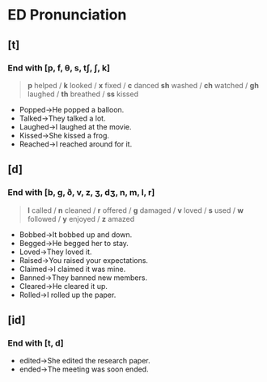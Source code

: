 # ED Pronunciation

## [t]

### End with [p, f, θ, s, tʃ, ʃ, k]

> __p__ helped / __k__ looked / __x__ fixed / __c__ danced
> __sh__ washed / __ch__ watched / __gh__ laughed / __th__ breathed / __ss__ kissed

* Popped→He popped a balloon.
* Talked→They talked a lot.
* Laughed→I laughed at the movie.
* Kissed→She kissed a frog.
* Reached→I reached around for it.

## [d]

### End with [b, g, ð, v, z, ʒ, dʒ, n, m, l, r]

> __l__ called / __n__ cleaned / __r__ offered / __g__ damaged / __v__ loved / __s__ used / __w__ followed / __y__ enjoyed / __z__ amazed

* Bobbed→It bobbed up and down.
* Begged→He begged her to stay.
* Loved→They loved it.
* Raised→You raised your expectations.
* Claimed→I claimed it was mine.
* Banned→They banned new members.
* Cleared→He cleared it up.
* Rolled→I rolled up the paper.

## [id]

### End with [t, d]

* edited→She edited the research paper.
* ended→The meeting was soon ended.
